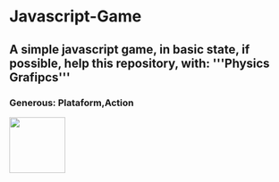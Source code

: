 <h1>Javascript-Game</h1>
<h2>A simple javascript game, in basic state, if possible, help this repository, with:
'''Physics
Grafipcs'''
</h2>
<h3>Generous: Plataform,Action</h3>
<img src="https://pt.wikipedia.org/wiki/JavaScript#/media/Ficheiro:Unofficial_JavaScript_logo_2.svg" width="100px">